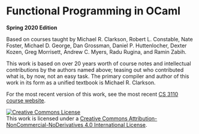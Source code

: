 # Functional Programming in OCaml

**Spring 2020 Edition**

Based on courses taught by Michael R. Clarkson, Robert L. Constable,
Nate Foster, Michael D. George, Dan Grossman, Daniel P. Huttenlocher,
Dexter Kozen, Greg Morrisett, Andrew C. Myers, Radu Rugina, and Ramin
Zabih.

This work is based on over 20 years worth of course notes and intellectual
contributions by the authors named above; teasing out who contributed
what is, by now, not an easy task. The primary compiler and author of
this work in its form as a unified textbook is Michael R. Clarkson.  

For the most recent version of this work, see the most recent
[CS 3110 course website](https://www.cs.cornell.edu/courses/cs3110).  

<a rel="license" href="http://creativecommons.org/licenses/by-nc-nd/4.0/">
<img alt="Creative Commons License" style="border-width:0" 
src="https://i.creativecommons.org/l/by-nc-nd/4.0/80x15.png" /></a>
<br />
This work is licensed under a <a rel="license" 
href="http://creativecommons.org/licenses/by-nc-nd/4.0/">Creative Commons 
Attribution-NonCommercial-NoDerivatives 4.0 International License</a>.

